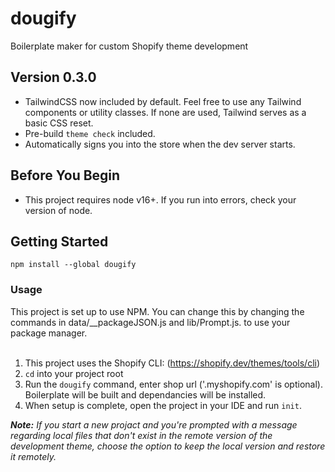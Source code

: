 # dougify
Boilerplate maker for custom Shopify theme development

## Version 0.3.0
- TailwindCSS now included by default. Feel free to use any Tailwind components or utility classes. If none are used, Tailwind serves as a basic CSS reset.
- Pre-build `theme check` included.
- Automatically signs you into the store when the dev server starts.

## Before You Begin
- This project requires node v16+. If you run into errors, check your version of node.

## Getting Started
```
npm install --global dougify
```

### Usage
This project is set up to use NPM. You can change this by changing the commands in data/__packageJSON.js and lib/Prompt.js. to use your package manager.<br><br>
1. This project uses the Shopify CLI: (https://shopify.dev/themes/tools/cli) 
2. `cd` into your project root
3. Run the `dougify` command, enter shop url ('.myshopify.com' is optional). Boilerplate will be built and dependancies will be installed. 
4. When setup is complete, open the project in your IDE and run `init`.

***Note:*** *If you start a new projact and you're prompted with a message regarding local files that don't exist in the remote version of the development theme, choose the option to keep the local version and restore it remotely.* 
